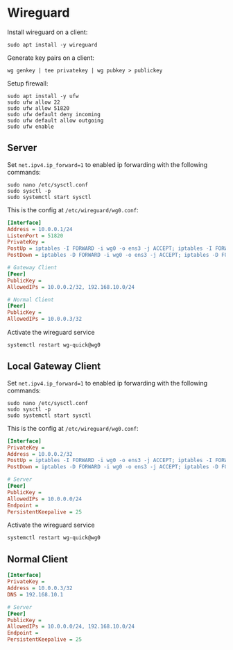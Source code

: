 # Wireguard

Install wireguard on a client:
```shell
sudo apt install -y wireguard
```

Generate key pairs on a client:
```shell
wg genkey | tee privatekey | wg pubkey > publickey
```

Setup firewall:
```shell
sudo apt install -y ufw
sudo ufw allow 22
sudo ufw allow 51820
sudo ufw default deny incoming
sudo ufw default allow outgoing
sudo ufw enable
```

## Server

Set `net.ipv4.ip_forward=1` to enabled ip forwarding with the following commands:
```shell
sudo nano /etc/sysctl.conf
sudo sysctl -p
sudo systemctl start sysctl
```

This is the config at `/etc/wireguard/wg0.conf`:
```ini                                                                            
[Interface]
Address = 10.0.0.1/24
ListenPort = 51820
PrivateKey = 
PostUp = iptables -I FORWARD -i wg0 -o ens3 -j ACCEPT; iptables -I FORWARD -i ens3 -o wg0 -j ACCEPT; iptables -t nat -I POSTROUTING -o ens3 -j MASQUERADE; iptables -I FORWARD -i wg0 -o wg0 -j ACCEPT
PostDown = iptables -D FORWARD -i wg0 -o ens3 -j ACCEPT; iptables -D FORWARD -i ens3 -o wg0 -j ACCEPT; iptables -t nat -D POSTROUTING -o ens3 -j MASQUERADE; iptables -D FORWARD -i wg0 -o wg0 -j ACCEPT

# Gateway Client
[Peer]
PublicKey = 
AllowedIPs = 10.0.0.2/32, 192.168.10.0/24

# Normal Client
[Peer]
PublicKey = 
AllowedIPs = 10.0.0.3/32
```

Activate the wireguard service
```shell
systemctl restart wg-quick@wg0
```

## Local Gateway Client

Set `net.ipv4.ip_forward=1` to enabled ip forwarding with the following commands:
```shell
sudo nano /etc/sysctl.conf
sudo sysctl -p
sudo systemctl start sysctl
```

This is the config at `/etc/wireguard/wg0.conf`:
```ini
[Interface]
PrivateKey = 
Address = 10.0.0.2/32
PostUp = iptables -I FORWARD -i wg0 -o ens3 -j ACCEPT; iptables -I FORWARD -i ens3 -o wg0 -j ACCEPT; iptables -I FORWARD -i wg0 -o wg0 -j ACCEPT; iptables -t nat -I POSTROUTING -o ens3 -j MASQUERADE
PostDown = iptables -D FORWARD -i wg0 -o ens3 -j ACCEPT; iptables -D FORWARD -i ens3 -o wg0 -j ACCEPT; iptables -D FORWARD -i wg0 -o wg0 -j ACCEPT; iptables -t nat -D POSTROUTING -o ens3 -j MASQUERADE

# Server
[Peer]
PublicKey = 
AllowedIPs = 10.0.0.0/24
Endpoint = 
PersistentKeepalive = 25
```

Activate the wireguard service
```shell
systemctl restart wg-quick@wg0
```

## Normal Client

```ini
[Interface]
PrivateKey = 
Address = 10.0.0.3/32
DNS = 192.168.10.1

# Server
[Peer]
PublicKey = 
AllowedIPs = 10.0.0.0/24, 192.168.10.0/24
Endpoint = 
PersistentKeepalive = 25

```